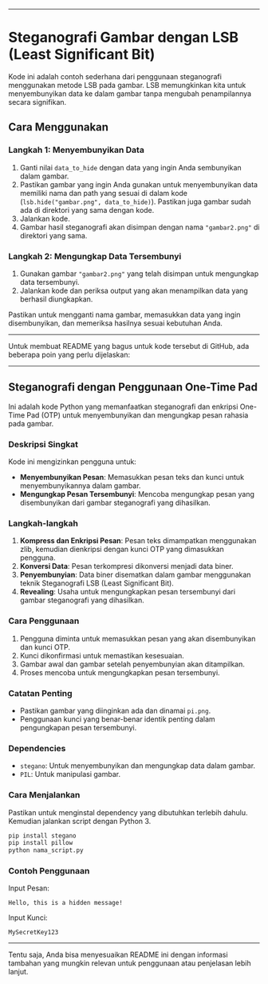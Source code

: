 

---

# Steganografi Gambar dengan LSB (Least Significant Bit)

Kode ini adalah contoh sederhana dari penggunaan steganografi menggunakan metode LSB pada gambar. LSB memungkinkan kita untuk menyembunyikan data ke dalam gambar tanpa mengubah penampilannya secara signifikan.

## Cara Menggunakan

### Langkah 1: Menyembunyikan Data

1. Ganti nilai `data_to_hide` dengan data yang ingin Anda sembunyikan dalam gambar.
2. Pastikan gambar yang ingin Anda gunakan untuk menyembunyikan data memiliki nama dan path yang sesuai di dalam kode (`lsb.hide("gambar.png", data_to_hide)`). Pastikan juga gambar sudah ada di direktori yang sama dengan kode.
3. Jalankan kode.
4. Gambar hasil steganografi akan disimpan dengan nama `"gambar2.png"` di direktori yang sama.

### Langkah 2: Mengungkap Data Tersembunyi

1. Gunakan gambar `"gambar2.png"` yang telah disimpan untuk mengungkap data tersembunyi.
2. Jalankan kode dan periksa output yang akan menampilkan data yang berhasil diungkapkan.

Pastikan untuk mengganti nama gambar, memasukkan data yang ingin disembunyikan, dan memeriksa hasilnya sesuai kebutuhan Anda.

---

Untuk membuat README yang bagus untuk kode tersebut di GitHub, ada beberapa poin yang perlu dijelaskan:

---

## Steganografi dengan Penggunaan One-Time Pad

Ini adalah kode Python yang memanfaatkan steganografi dan enkripsi One-Time Pad (OTP) untuk menyembunyikan dan mengungkap pesan rahasia pada gambar.

### Deskripsi Singkat

Kode ini mengizinkan pengguna untuk:

- **Menyembunyikan Pesan**: Memasukkan pesan teks dan kunci untuk menyembunyikannya dalam gambar.
- **Mengungkap Pesan Tersembunyi**: Mencoba mengungkap pesan yang disembunyikan dari gambar steganografi yang dihasilkan.

### Langkah-langkah

1. **Kompress dan Enkripsi Pesan**: Pesan teks dimampatkan menggunakan zlib, kemudian dienkripsi dengan kunci OTP yang dimasukkan pengguna.
2. **Konversi Data**: Pesan terkompresi dikonversi menjadi data biner.
3. **Penyembunyian**: Data biner disematkan dalam gambar menggunakan teknik Steganografi LSB (Least Significant Bit).
4. **Revealing**: Usaha untuk mengungkapkan pesan tersembunyi dari gambar steganografi yang dihasilkan.
   
### Cara Penggunaan

1. Pengguna diminta untuk memasukkan pesan yang akan disembunyikan dan kunci OTP.
2. Kunci dikonfirmasi untuk memastikan kesesuaian.
3. Gambar awal dan gambar setelah penyembunyian akan ditampilkan.
4. Proses mencoba untuk mengungkapkan pesan tersembunyi.

### Catatan Penting

- Pastikan gambar yang diinginkan ada dan dinamai `pi.png`.
- Penggunaan kunci yang benar-benar identik penting dalam pengungkapan pesan tersembunyi.

### Dependencies

- `stegano`: Untuk menyembunyikan dan mengungkap data dalam gambar.
- `PIL`: Untuk manipulasi gambar.

### Cara Menjalankan

Pastikan untuk menginstal dependency yang dibutuhkan terlebih dahulu. Kemudian jalankan script dengan Python 3.

```bash
pip install stegano
pip install pillow
python nama_script.py
```

### Contoh Penggunaan

Input Pesan:
```
Hello, this is a hidden message!
```

Input Kunci:
```
MySecretKey123
```

---

Tentu saja, Anda bisa menyesuaikan README ini dengan informasi tambahan yang mungkin relevan untuk penggunaan atau penjelasan lebih lanjut.
